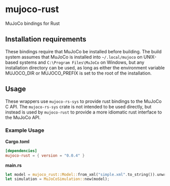 # mujoco-rust

MuJoCo bindings for Rust

## Installation requirements

These bindings require that MuJoCo be installed before building. The build system assumes that MuJoCo is installed into `~/.local/mujoco` on UNIX-based systems and `C:\Program Files\MuJoCo` on Windows, but any installation directory can be used, as long as either the environment variable MUJOCO_DIR or MUJOCO_PREFIX is set to the root of the installation.

## Usage

These wrappers use `mujoco-rs-sys` to provide rust bindings to the MuJoCo C API. The `mujoco-rs-sys` crate is not intended to be used directly, but instead is used by `mujoco-rust` to provide a more idiomatic rust interface to the MuJoCo API.

### Example Usage

**Cargo.toml**

```toml
[dependencies]
mujoco-rust = { version = "0.0.4" }
```

**main.rs**

```rust
let model = mujoco_rust::Model::from_xml("simple.xml".to_string()).unwrap();
let simulation = MuJoCoSimulation::new(model);
```
